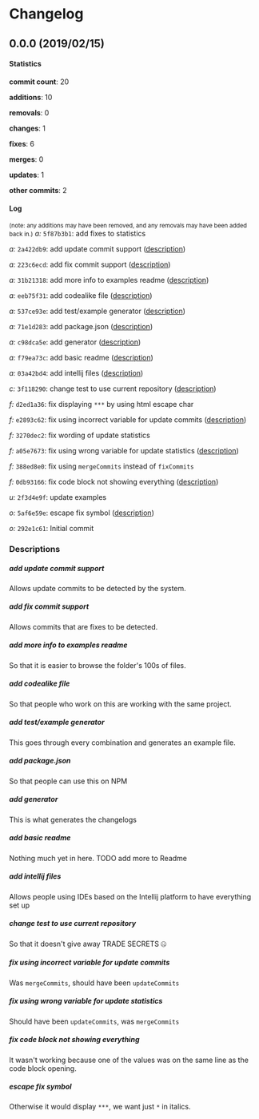 # Changelog
## 0.0.0 (2019/02/15)
#### Statistics
**commit count**: 20

**additions**: 10

**removals**: 0

**changes**: 1

**fixes**: 6

**merges**: 0

**updates**: 1

**other commits**: 2

#### Log
<small>(note: any additions may have been removed, and any removals may have been added back in.)</small>
*a:* `5f87b3b1`: add fixes to statistics

*a:* `2a422db9`: add update commit support ([description](#add-update-commit-support-21))

*a:* `223c6ecd`: add fix commit support ([description](#add-fix-commit-support-21))

*a:* `31b21318`: add more info to examples readme ([description](#add-more-info-to-examples-readme-21))

*a:* `eeb75f31`: add codealike file ([description](#add-codealike-file-21))

*a:* `537ce93e`: add test/example generator ([description](#add-testexample-generator-21))

*a:* `71e1d283`: add package.json ([description](#add-packagejson-21))

*a:* `c98dca5e`: add generator ([description](#add-generator-21))

*a:* `f79ea73c`: add basic readme ([description](#add-basic-readme-21))

*a:* `03a42bd4`: add intellij files ([description](#add-intellij-files-21))

*c:* `3f118290`: change test to use current repository ([description](#change-test-to-use-current-repository-21))

*f:* `d2ed1a36`: fix displaying `***` by using html escape char

*f:* `e2893c62`: fix using incorrect variable for update commits ([description](#fix-using-incorrect-variable-for-update-commits-21))

*f:* `3270dec2`: fix wording of update statistics

*f:* `a05e7673`: fix using wrong variable for update statistics ([description](#fix-using-wrong-variable-for-update-statistics-21))

*f:* `388ed8e0`: fix using `mergeCommits` instead of `fixCommits`

*f:* `0db93166`: fix code block not showing everything ([description](#fix-code-block-not-showing-everything-21))

*u:* `2f3d4e9f`: update examples

*o:* `5af6e59e`: escape fix symbol ([description](#escape-fix-symbol-21))

*o:* `292e1c61`: Initial commit

### Descriptions
##### add update commit support
Allows update commits to be detected by the system.
##### add fix commit support
Allows commits that are fixes to be detected.
##### add more info to examples readme
So that it is easier to browse the folder's 100s of files.
##### add codealike file
So that people who work on this are working with the same project.
##### add test/example generator
This goes through every combination and generates an example file.
##### add package.json
So that people can use this on NPM
##### add generator
This is what generates the changelogs
##### add basic readme
Nothing much yet in here. TODO add more to Readme
##### add intellij files
Allows people using IDEs based on the Intellij platform to have everything set up
##### change test to use current repository
So that it doesn't give away TRADE SECRETS 🤐
##### fix using incorrect variable for update commits
Was `mergeCommits`, should have been `updateCommits`
##### fix using wrong variable for update statistics
Should have been `updateCommits`, was `mergeCommits`
##### fix code block not showing everything
It wasn't working because one of the values was on the same line as the code block opening.
##### escape fix symbol
Otherwise it would display `***`, we want just `*` in italics.
